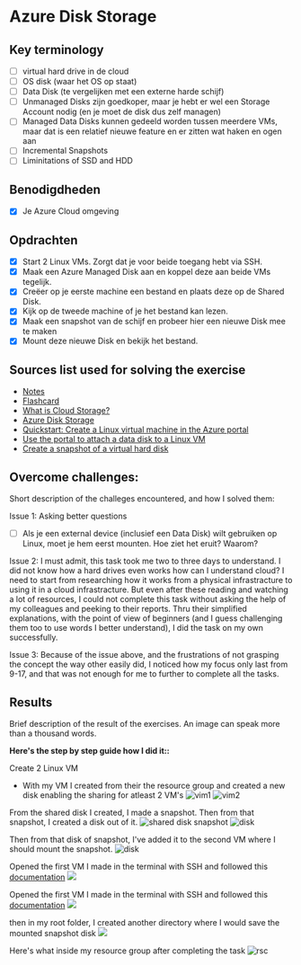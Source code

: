 # Azure Disk Storage

## Key terminology

- [ ] virtual hard drive in de cloud
- [ ] OS disk (waar het OS op staat)
- [ ] Data Disk (te vergelijken met een externe harde schijf)
- [ ] Unmanaged Disks zijn goedkoper, maar je hebt er wel een Storage Account nodig (en je moet de disk dus zelf managen)
- [ ] Managed Data Disks kunnen gedeeld worden tussen meerdere VMs, maar dat is een relatief nieuwe feature en er zitten wat haken en ogen aan
- [ ] Incremental Snapshots
- [ ] Liminitations of SSD and HDD

## Benodigdheden

- [x] Je Azure Cloud omgeving

## Opdrachten

- [x] Start 2 Linux VMs. Zorgt dat je voor beide toegang hebt via SSH.
- [x] Maak een Azure Managed Disk aan en koppel deze aan beide VMs tegelijk.
- [x] Creëer op je eerste machine een bestand en plaats deze op de Shared Disk.
- [x] Kijk op de tweede machine of je het bestand kan lezen.
- [x] Maak een snapshot van de schijf en probeer hier een nieuwe Disk mee te maken
- [x] Mount deze nieuwe Disk en bekijk het bestand.

## Sources list used for solving the exercise

- [Notes](https://drive.google.com/drive/folders/1OtQ_wYxGEuVkk2XZKPJAU1GY6BQS7u8k)
- [Flashcard]()
- [What is Cloud Storage?](https://www.youtube.com/watch?v=O-XBhVv2pgE)
- [Azure Disk Storage](https://www.javatpoint.com/azure-disk-storage)
- [Quickstart: Create a Linux virtual machine in the Azure portal](https://learn.microsoft.com/en-us/azure/virtual-machines/linux/quick-create-portal?tabs=ubuntu)
- [Use the portal to attach a data disk to a Linux VM](https://learn.microsoft.com/en-us/azure/virtual-machines/linux/attach-disk-portal?tabs=ubuntu)
- [Create a snapshot of a virtual hard disk](https://learn.microsoft.com/en-us/azure/virtual-machines/snapshot-copy-managed-disk?tabs=cli)

## Overcome challenges:

Short description of the challeges encountered, and how I solved them:

Issue 1: Asking better questions

- [ ] Als je een external device (inclusief een Data Disk) wilt gebruiken op Linux, moet je hem eerst mounten. Hoe ziet het eruit? Waarom?

Issue 2: I must admit, this task took me two to three days to understand. I did not know how a hard drives even works how can I understand cloud? I need to start from researching how it works from a physical infrastracture to using it in a cloud infrastracture. But even after these reading and watching a lot of resources, I could not complete this task without asking the help of my colleagues and peeking to their reports. Thru their simplified explanations, with the point of view of beginners (and I guess challenging them too to use words I better understand), I did the task on my own successfully.

Issue 3: Because of the issue above, and the frustrations of not grasping the concept the way other easily did, I noticed how my focus only last from 9-17, and that was not enough for me to further to complete all the tasks.

## Results

Brief description of the result of the exercises. An image can speak more than a thousand words.

**Here's the step by step guide how I did it::**

Create 2 Linux VM
- With my VM I created from their the resource group and created a new disk enabling the sharing for atleast 2 VM's
![vim1](https://github.com/techgrounds/techgrounds-anj-dtmr/blob/main/00_includes/week-4-includes/az-07-vim1.png)
![vim2](https://github.com/techgrounds/techgrounds-anj-dtmr/blob/main/00_includes/week-4-includes/az-07-vim2.png)


From the shared disk I created, I made a snapshot. Then from that snapshot, I created a disk out of it.
![shared disk snapshot](https://github.com/techgrounds/techgrounds-anj-dtmr/blob/main/00_includes/week-4-includes/az-07-snapshot.png)
![disk](https://github.com/techgrounds/techgrounds-anj-dtmr/blob/main/00_includes/week-4-includes/az-07-snapshot-disk.png)

Then from that disk of snapshot, I've added it to the second VM where I should mount the snapshot.
![disk](https://github.com/techgrounds/techgrounds-anj-dtmr/blob/main/00_includes/week-4-includes/az-07-vim2-disk.png)

Opened the first VM I made in the terminal with SSH and followed this [documentation](https://learn.microsoft.com/en-us/azure/virtual-machines/linux/attach-disk-portal?tabs=ubuntu)
![](https://github.com/techgrounds/techgrounds-anj-dtmr/blob/main/00_includes/week-4-includes/az-07-vim1-start.png)

Opened the first VM I made in the terminal with SSH and followed this [documentation](https://learn.microsoft.com/en-us/azure/virtual-machines/linux/attach-disk-portal?tabs=ubuntu) 
![](https://github.com/techgrounds/techgrounds-anj-dtmr/blob/main/00_includes/week-4-includes/az-07-vim2-start.png)

then in my root folder, I created another directory where I would save the mounted snapshot disk
![](https://github.com/techgrounds/techgrounds-anj-dtmr/blob/main/00_includes/week-4-includes/az-07-vim2-result.png)

Here's what inside my resource group after completing the task
![rsc](https://github.com/techgrounds/techgrounds-anj-dtmr/blob/main/00_includes/week-4-includes/az-07-resource-grp.png)
